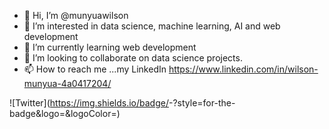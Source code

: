 - 👋 Hi, I’m @munyuawilson
- 👀 I’m interested in data science, machine learning, AI and web development
- 🌱 I’m currently learning web development
- 💞️ I’m looking to collaborate on data science projects.
- 📫 How to reach me ...my LinkedIn https://www.linkedin.com/in/wilson-munyua-4a0417204/

![Twitter](https://img.shields.io/badge/<Badge Text>-<Background Color>?style=for-the-badge&logo=<Icon Name>&logoColor=<Logo Color>)

<!---
munyuawilson/munyuawilson is a ✨ special ✨ repository because its `README.md` (this file) appears on your GitHub profile.
You can click the Preview link to take a look at your changes.
--->
